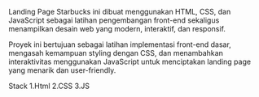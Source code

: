 Landing Page Starbucks ini dibuat menggunakan HTML, CSS, dan JavaScript sebagai latihan pengembangan front-end sekaligus menampilkan desain web yang modern, interaktif, dan responsif.

Proyek ini bertujuan sebagai latihan implementasi front-end dasar, mengasah kemampuan styling dengan CSS, dan menambahkan interaktivitas menggunakan JavaScript untuk menciptakan landing page yang menarik dan user-friendly.

Stack
1.Html
2.CSS
3.JS
